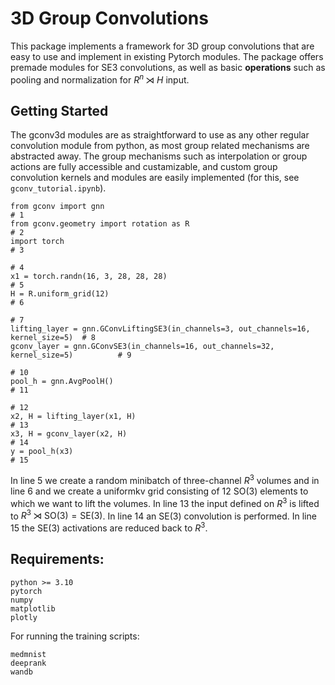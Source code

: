 # 3D Group Convolutions

This package implements a framework for 3D group convolutions that are easy to use and implement in existing Pytorch modules. The package offers premade modules for SE3 convolutions, as well as basic **operations** such as pooling and normalization for $R^n \rtimes H$ input.

## Getting Started

The gconv3d modules are as straightforward to use as any other regular convolution module from python, as most group related mechanisms are abstracted away. The group mechanisms such as interpolation or group actions are fully accessible and custamizable, and custom group convolution kernels and modules are easily implemented (for this, see `gconv_tutorial.ipynb`).

```python3
from gconv import gnn                                                               # 1
from gconv.geometry import rotation as R                                            # 2
import torch                                                                        # 3
                                                                                    # 4
x1 = torch.randn(16, 3, 28, 28, 28)                                                 # 5
H = R.uniform_grid(12)                                                              # 6
                                                                                    # 7
lifting_layer = gnn.GConvLiftingSE3(in_channels=3, out_channels=16, kernel_size=5)  # 8
gconv_layer = gnn.GConvSE3(in_channels=16, out_channels=32, kernel_size=5)          # 9
                                                                                    # 10
pool_h = gnn.AvgPoolH()                                                             # 11                                    
                                                                                    # 12
x2, H = lifting_layer(x1, H)                                                        # 13
x3, H = gconv_layer(x2, H)                                                          # 14
y = pool_h(x3)                                                                      # 15
```

In line 5 we create a random minibatch of three-channel $R^3$ volumes and in line 6 and we create a uniformkv grid consisting of 12 $\text{SO}(3)$ elements to which we want to lift the volumes. In line 13 the input defined on $R^3$ is lifted to $R^3 \rtimes \text{SO}(3) = \text{SE}(3)$. In line 14 an $\text{SE}(3)$ convolution is performed. In line 15 the $\text{SE}(3)$ activations are reduced back to $R^3$.

## Requirements:
```
python >= 3.10
pytorch
numpy
matplotlib
plotly
```
For running the training scripts:
```
medmnist
deeprank
wandb
```
